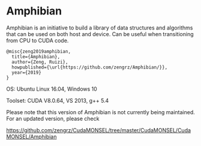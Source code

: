 # Amphibian
Amphibian is an initiative to build a library of data structures and algorithms that can be used on both host and device. Can be useful when transitioning from CPU to CUDA code.

```
@misc{zeng2019amphibian,
  title={Amphibian},
  author={Zeng, Ruizi},
  howpublished={\url{https://github.com/zengrz/Amphibian/}},
  year={2019}
}
```
OS: Ubuntu Linux 16.04, Windows 10

Toolset: CUDA V8.0.64, VS 2013, g++ 5.4

Please note that this version of Amphibian is not currently being maintained. For an updated version, please check 

https://github.com/zengrz/CudaMONSEL/tree/master/CudaMONSEL/CudaMONSEL/Amphibian
